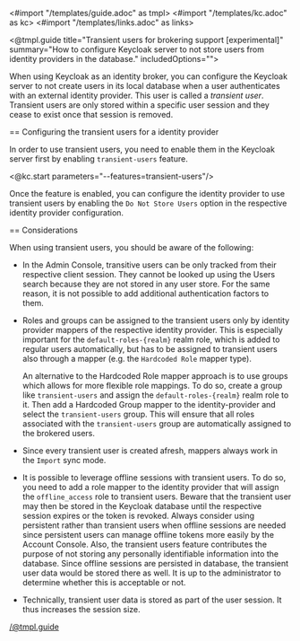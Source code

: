 <#import "/templates/guide.adoc" as tmpl>
<#import "/templates/kc.adoc" as kc>
<#import "/templates/links.adoc" as links>

<@tmpl.guide
title="Transient users for brokering support [experimental]"
summary="How to configure Keycloak server to not store users from identity providers in the database."
includedOptions="">

When using Keycloak as an identity broker, you can configure the Keycloak server
to not create users in its local database when a user authenticates with an external
identity provider. This user is called a _transient user_. Transient users are only
stored within a specific user session and they cease to exist once that session is removed.

== Configuring the transient users for a identity provider

In order to use transient users, you need to enable them in the Keycloak
server first by enabling `transient-users` feature.

<@kc.start parameters="--features=transient-users"/>

Once the feature is enabled, you can configure the identity provider to use transient users
by enabling the `Do Not Store Users` option in the respective identity provider configuration.

== Considerations

When using transient users, you should be aware of the following:

- In the Admin Console, transitive users can be only tracked from their
  respective client session. They cannot be looked up using
  the Users search because they are not stored
  in any user store. For the same reason, it is not possible to add additional
  authentication factors to them.

- Roles and groups can be assigned to the transient users only by
  identity provider mappers of the respective identity provider.
  This is especially important for the `default-roles-{realm}` realm role,
  which is added to regular users automatically, but has to be assigned
  to transient users also through a mapper (e.g. the `Hardcoded Role` mapper type).

  An alternative to the Hardcoded Role mapper approach is to use groups which allows for more flexible role mappings.
  To do so, create a group like `transient-users` and assign the `default-roles-{realm}` realm role to it.
  Then add a Hardcoded Group mapper to the identity-provider and select the `transient-users` group.
  This will ensure that all roles associated with the `transient-users` group are automatically assigned to the brokered users.

- Since every transient user is created afresh, mappers always
  work in the `Import` sync mode.

- It is possible to leverage offline sessions with transient users.
  To do so, you need to add a role mapper to the identity provider that will assign
  the `offline_access` role to transient users. Beware that the transient user may then
  be stored in the Keycloak database until the respective session expires or the token is revoked.
  Always consider using persistent rather than transient users when offline sessions are
  needed since persistent users can manage offline tokens more easily
  by the Account Console. Also, the transient users feature contributes
  the purpose of not storing any personally identifiable information into the database.
  Since offline sessions are persisted in database, the transient user data would be stored
  there as well. It is up to the administrator to determine whether this is acceptable or not.

- Technically, transient user data is stored as part
  of the user session. It thus increases the session size.

</@tmpl.guide>
